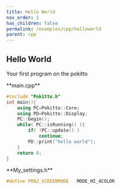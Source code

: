 ```yaml
---
title: Hello World
nav_order: 1
has_children: false
permalink: /examples/cpp/helloworld
parent: cpp
---
```



## Hello World
Your first program on the pokitto 
 
<div class="code-example" markdown="1">
**main.cpp**
</div>

```cpp
#include "Pokitto.h"
int main(){
    using PC=Pokitto::Core;
    using PD=Pokitto::Display;
    PC::begin();
    while( PC::isRunning() ){
        if( !PC::update() ) 
            continue;
        PD::print("hello world");
    }
    return 0;
}
```

<div class="code-example" markdown="1">
**My_settings.h**
</div>

```cpp
#define PROJ_SCREENMODE   MODE_HI_4COLOR
```
